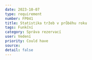 ```yaml
---
date: 2023-10-07
type: requirement
number: FP041
title: Statistika tržeb v průběhu roku
tags: Funkční
category: Správa rezervací
user: Vedení
priority: Could have
source: 
detail: false
---
```



